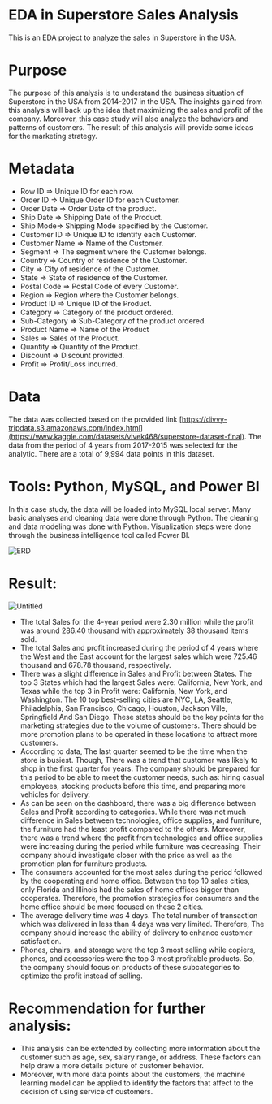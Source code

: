 # EDA in Superstore Sales Analysis

This is an EDA project to analyze the sales in Superstore in the USA.

# Purpose

The purpose of this analysis is to understand the business situation of Superstore in the USA from 2014-2017 in the USA. The insights gained from this analysis will back up the idea that maximizing the sales and profit of the company. Moreover, this case study will also analyze the behaviors and patterns of customers. The result of this analysis will provide some ideas for the marketing strategy. 

# Metadata
* Row ID => Unique ID for each row.
* Order ID => Unique Order ID for each Customer.
* Order Date => Order Date of the product.
* Ship Date => Shipping Date of the Product.
* Ship Mode=> Shipping Mode specified by the Customer.
* Customer ID => Unique ID to identify each Customer.
* Customer Name => Name of the Customer.
* Segment => The segment where the Customer belongs.
* Country => Country of residence of the Customer.
* City => City of residence of the Customer.
* State => State of residence of the Customer.
* Postal Code => Postal Code of every Customer.
* Region => Region where the Customer belongs.
* Product ID => Unique ID of the Product.
* Category => Category of the product ordered.
* Sub-Category => Sub-Category of the product ordered.
* Product Name => Name of the Product
* Sales => Sales of the Product.
* Quantity => Quantity of the Product.
* Discount => Discount provided.
* Profit => Profit/Loss incurred.

# Data 

The data was collected based on the provided link [https://divvy-tripdata.s3.amazonaws.com/index.html](https://www.kaggle.com/datasets/vivek468/superstore-dataset-final). The data from the period of 4 years from 2017-2015 was selected for the analytic. There are a total of 9,994 data points in this dataset. 
  
# Tools: Python, MySQL, and Power BI

In this case study, the data will be loaded into MySQL local server. Many basic analyses and cleaning data were done through Python. The cleaning and data modeling was done with Python. Visualization steps were done through the business intelligence tool called Power BI. 

![ERD](https://github.com/JackLieu95/Sales-Analysis/assets/85127821/c3bfe333-2f22-4f43-b956-2e0a35497cc8)

# Result:
![Untitled](https://github.com/JackLieu95/Sales-Analysis/assets/85127821/28cb1593-3812-4908-942c-2e788fcf1ebf)

* The total Sales for the 4-year period were 2.30 million while the profit was around 286.40 thousand with approximately 38 thousand items sold.
* The total Sales and profit increased during the period of 4 years where the West and the East account for the largest sales which were 725.46 thousand and 678.78 thousand, respectively.
* There was a slight difference in Sales and Profit between States. The top 3 States which had the largest Sales were: California, New York, and Texas while the top 3 in Profit were: California, New York, and Washington. The 10 top best-selling cities are NYC, LA, Seattle, Philadelphia, San Francisco, Chicago, Houston, Jackson Ville, Springfield And San Diego. These states should be the key points for the marketing strategies due to the volume of customers. There should be more promotion plans to be operated in these locations to attract more customers.
* According to data, The last quarter seemed to be the time when the store is busiest. Though, There was a trend that customer was likely to shop in the first quarter for years. The company should be prepared for this period to be able to meet the customer needs, such as: hiring casual employees, stocking products before this time, and preparing more vehicles for delivery.
* As can be seen on the dashboard, there was a big difference between Sales and Profit according to categories. While there was not much difference in Sales between technologies, office supplies, and furniture, the furniture had the least profit compared to the others. Moreover, there was a trend where the profit from technologies and office supplies were increasing during the period while furniture was decreasing. Their company should investigate closer with the price as well as the promotion plan for furniture products.
* The consumers accounted for the most sales during the period followed by the cooperating and home office. Between the top 10 sales cities, only Florida and Illinois had the sales of home offices bigger than cooperates. Therefore, the promotion strategies for consumers and the home office should be more focused on these 2 cities.
* The average delivery time was 4 days. The total number of transaction which was delivered in less than 4 days was very limited. Therefore, The company should increase the ability of delivery to enhance customer satisfaction.
* Phones, chairs, and storage were the top 3 most selling while copiers, phones, and accessories were the top 3 most profitable products. So, the company should focus on products of these subcategories to optimize the profit instead of selling. 

# Recommendation for further analysis:

* This analysis can be extended by collecting more information about the customer such as age, sex, salary range, or address. These factors can help draw a more details picture of customer behavior. 
* Moreover, with more data points about the customers, the machine learning model can be applied to identify the factors that affect to the decision of using service of customers. 
